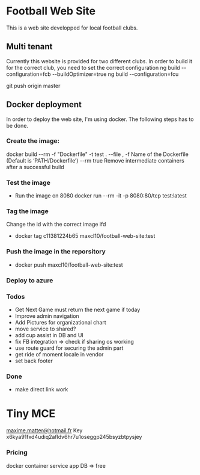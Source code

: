 # Football Web Site

This is a web site developped for local football clubs.

## Multi tenant

Currently this website is provided for two different clubs. In order to build it for the correct club, you need to set the correct configuration
ng build --configuration=fcb --buildOptimizer=true
ng build --configuration=fcu

git push origin master

## Docker deployment

In order to deploy the web site, I'm using docker. The following steps has to be done.

### Create the image:

docker build --rm -f "Dockerfile" -t test .
--file , -f Name of the Dockerfile (Default is ‘PATH/Dockerfile’)
--rm true Remove intermediate containers after a successful build

### Test the image

- Run the image on 8080
  docker run --rm -it -p 8080:80/tcp test:latest

### Tag the image

Change the id with the correct image ifd

- docker tag c11381224b65 maxcl10/football-web-site:test

### Push the image in the reporsitory

- docker push maxcl10/football-web-site:test

### Deploy to azure

### Todos

- Get Next Game must return the next game if today
- Improve admin navigation
- Add Pictures for organizational chart
- move service to shared?
- add cup assist in DB and UI
- fix FB integration => check if sharing os working
- use route guard for securing the admin part
- get ride of moment locale in vendor
- set back footer

### Done

- make direct link work

# Tiny MCE

maxime.matter@hotmail.fr
Key x6kya91fxd4udiq2afldv6hr7u1oseggp245bsyzbtpysjey

### Pricing

docker container
service app
DB => free
